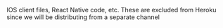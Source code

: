IOS client files, React Native code, etc. These are excluded from Heroku since we will be distributing from a separate channel